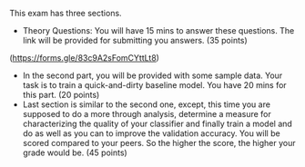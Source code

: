 This exam has three sections. 
- Theory Questions: You will have 15 mins to answer these questions. The link will be provided for submitting you answers. (35 points)

(https://forms.gle/83c9A2sFomCYttLt8)

- In the second part, you will be provided with some sample data. Your task is to train a quick-and-dirty baseline model. 
You have 20 mins for this part. (20 points)
- Last section is similar to the second one, except, this time you are supposed to do a more through analysis, 
determine a measure for characterizing the quality of your classifier and finally train a model and do as well as you can 
to improve the validation accuracy. You will be scored compared to your peers. So the higher the score, the higher your grade would be. 
(45 points)

